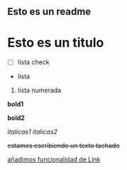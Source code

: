 Esto es un readme
---
# Esto es un titulo 
- [ ] lista check
- lista
1. lista numerada
   
__bold1__

**bold2**

*italicas1*
_italicas2_

~~estamos escribiendo un texto tachado~~

[añadimos funcionalidad de Link](wwww.google.es)
 